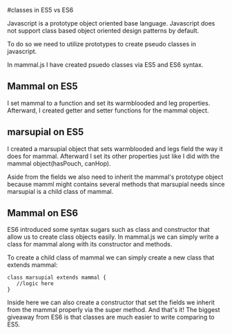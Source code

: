 #classes in ES5 vs ES6

Javascript is a prototype object oriented base language. Javascript does not support class based object oriented design patterns by default.

To do so we need to utilize prototypes to create pseudo classes in javascript. 

In mammal.js I have created psuedo classes via ES5 and ES6 syntax. 

## Mammal on ES5

I set mammal to a function and set its warmblooded and leg properties. Afterward, I created getter and setter functions for the mammal object.

## marsupial on ES5

I created a marsupial object that sets warmblooded and legs field the way it does for mammal. Afterward I set its other properties just like I did with the mammal object(hasPouch, canHop). 

Aside from the fields we also need to inherit the mammal's prototype object because mamml might contains several methods that marsupial needs since marsupial is a child class of mammal.

## Mammal on ES6

ES6 introduced some syntax sugars such as class and constructor that allow us to create class objects easily.
In mammal.js we can simply write a class for mammal along with its constructor and methods. 

To create a child class of mammal we can simply create a new class that extends mammal:

```shell
class marsupial extends mammal {
   //logic here
}
```

Inside here we can also create a constructor that set the fields we inherit from the mammal properly via the super method.
And that's it! The biggest giveaway from ES6 is that classes are much easier to write comparing to ES5.


